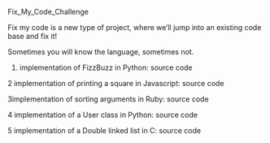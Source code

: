 Fix_My_Code_Challenge

Fix my code is a new type of project, where we’ll jump into an existing code base and fix it!

Sometimes you will know the language, sometimes not.

1. implementation of FizzBuzz in Python: source code

2 implementation of printing a square in Javascript: source code

3implementation of sorting arguments in Ruby: source code

4  implementation of a User class in Python: source code

5  implementation of a Double linked list in C: source code
